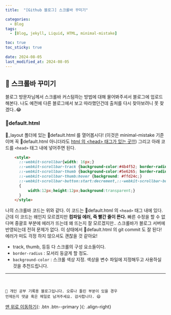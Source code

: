 ```yaml
---
title:  "[Github 블로그] 스크롤바 꾸미기" 

categories:
  - Blog
tags:
  - [Blog, jekyll, Liquid, HTML, minimal-mistake]

toc: true
toc_sticky: true
 
date: 2024-08-05
last_modified_at: 2024-08-05
---
```


## 🚀 스크롤바 꾸미기

블로그 방문자님께서 스크롤바 커스텀하는 방법에 대해 물어봐주셔서 블로그에 업로드 해본다. 나도 예전에 다른 블로그에서 보고 따라했던건데 출처를 다시 찾아보려니 못 찾겠다..😂

### 📜default.html

📂_layout 폴더에 있는 📜default.html 를 열어봅시다! (이것은 minimal-mistake 기준이며 꼭 📜default.html 아니더라도 <u>html 의 \<head> 태그가 있는 곳!!!</u>) 그리고 아래 코드를 `<head>` 태그 내에 넣어주면 된다.

```html
    <style> 
      ::-webkit-scrollbar{width: 16px;}
      ::-webkit-scrollbar-track {background-color:#4b4f52; border-radius: 16px;}
      ::-webkit-scrollbar-thumb {background-color:#5e6265; border-radius: 16px;}
      ::-webkit-scrollbar-thumb:hover {background: #ffd24c;}
      ::-webkit-scrollbar-button:start:decrement,::-webkit-scrollbar-button:end:increment 
      {
          width:12px;height:12px;background:transparent;}
      } 
    </style>
```

나의 스크롤바 코드는 위와 같다. 이 코드는 📜default.html 의 `<head>` 태그 내에 있다. 근데 이 코드는 왜인지 모르겠지만 **컴파일 에러, 즉 빨간 줄이 뜬다.** 빠른 수정을 할 수 없다며 중괄호 부분에 에러가 뜨는데 왜 뜨는지 잘 모르겠지만.. 스크롤바가 블로그 서버에 반영되는데 전혀 문제가 없다. 이 상태에서 📜default.html 의 git commit 도 잘 된다! 에러가 떠도 걱정 하지 않으셔도 괜찮을 것 같아요! 

- track, thumb, 등등 다 스크롤의 구성 요소들이다. 
- `border-radius` : 모서리 둥글게 할 정도. 
- `background-color` : 스크롤 색상 지정. 색상을 변수 파일에 지정해두고 사용하실 것을 추천드립니다.

***
<br>

    🚀 개인 공부 기록용 블로그입니다. 오류나 틀린 부분이 있을 경우 
    언제든지 댓글 혹은 메일로 남겨주세요. 감사합니다. 😄

[맨 위로 이동하기](#){: .btn .btn--primary }{: .align-right}